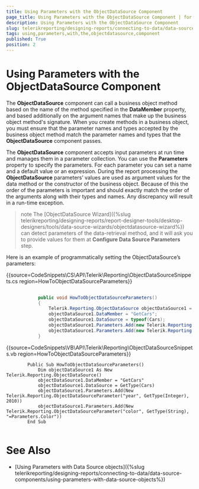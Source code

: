 ```yaml
---
title: Using Parameters with the ObjectDataSource Component
page_title: Using Parameters with the ObjectDataSource Component | for Telerik Reporting Documentation
description: Using Parameters with the ObjectDataSource Component
slug: telerikreporting/designing-reports/connecting-to-data/data-source-components/objectdatasource-component/using-parameters-with-the-objectdatasource-component
tags: using,parameters,with,the,objectdatasource,component
published: True
position: 2
---
```


# Using Parameters with the ObjectDataSource Component



The __ObjectDataSource__ component can call a business object method based
        on the name of the method specified in the __DataMember__ property, and based
        additionally on the argument names that make up the business object method's
        signature. When you create methods in a business object, you must ensure that
        the parameter names and types accepted by the business object method match the
        parameter names and types that the __ObjectDataSource__ component passes.
      

The __ObjectDataSource__ component accepts input parameters at run time and
        manages them in a parameter collection. You can use the __Parameters__ property
        to specify the parameters. For each parameter you can set a name and a default
        value or an expression. During the report processing the __ObjectDataSource__
        parameters’ values are used as argument values for the data method or the
        constructor of the business object. Because of this the order of the
        parameters is important and should exactly match the order of the arguments
        along with their types and names. Any discrepancy will result in a run-time
        exception.
      

>note The [ObjectDataSource Wizard]({%slug telerikreporting/designing-reports/report-designer-tools/desktop-designers/tools/data-source-wizards/objectdatasource-wizard%}) can detect parameters          of the data-retrieval method, and it will ask you to provide values for them at  __Configure Data Source Parameters__  step.        


Here is an example of programmatically setting the ObjectDataSource’s
        parameters:
      

{{source=CodeSnippets\CS\API\Telerik\Reporting\ObjectDataSourceSnippets.cs region=HowToObjectDataSourceParameters}}
````C#
	
	        public void HowToObjectDataSourceParameters()
	        {
	            Telerik.Reporting.ObjectDataSource objectDataSource1 = new Telerik.Reporting.ObjectDataSource();
	            objectDataSource1.DataMember = "GetCars";
	            objectDataSource1.DataSource = typeof(Cars);
	            objectDataSource1.Parameters.Add(new Telerik.Reporting.ObjectDataSourceParameter("year", typeof(int), 2010));
	            objectDataSource1.Parameters.Add(new Telerik.Reporting.ObjectDataSourceParameter("color", typeof(string), "=Parameters.Color"));
	        }
````



{{source=CodeSnippets\VB\API\Telerik\Reporting\ObjectDataSourceSnippets.vb region=HowToObjectDataSourceParameters}}
````VB
	    Public Sub HowToObjectDataSourceParameters()
	        Dim objectDataSource1 As New Telerik.Reporting.ObjectDataSource()
	        objectDataSource1.DataMember = "GetCars"
	        objectDataSource1.DataSource = GetType(Cars)
	        objectDataSource1.Parameters.Add(New Telerik.Reporting.ObjectDataSourceParameter("year", GetType(Integer), 2010))
	        objectDataSource1.Parameters.Add(New Telerik.Reporting.ObjectDataSourceParameter("color", GetType(String), "=Parameters.Color"))
	    End Sub
	
````



# See Also


 * [Using Parameters with Data Source objects]({%slug telerikreporting/designing-reports/connecting-to-data/data-source-components/using-parameters-with-data-source-objects%})
